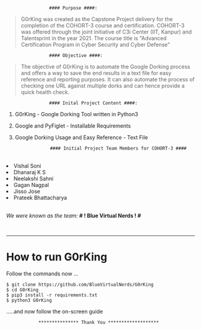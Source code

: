 					#### Purpose ####:

> G0rKing was created as the Capstone Project delivery for the completion of the COHORT-3 course and certification.
> COHORT-3 was offered through the joint initiative of C3i Center (IIT, Kanpur) and Talentsprint in the year 2021.
> The course title is "Advanced Certification Program in Cyber Security and Cyber Defense"


					#### Objective ####:

> The objective of G0rKing is to automate the Google Dorking process and offers a way to save the end results in a text file for easy reference and reporting purposes.
> It can also automate the process of checking one URL against multiple dorks and can hence provide a quick health check.


					#### Inital Project Content ####:

1. G0rKing - Google Dorking Tool written in Python3
2. Google and PyFiglet - Installable Requirements
3. Google Dorking Usage and Easy Reference - Text File


					#### Initial Project Team Members for COHORT-3 ####
<br> 
    
<li> Vishal Soni </li>
<li> Dhanaraj K S </li>
<li> Neelakshi Sahni </li>
<li> Gagan Nagpal </li>
<li> Jisso Jose </li>
<li> Prateek Bhattacharya </li>

<br>

<i>We were known as the team:</i> <b> # ! Blue Virtual Nerds ! # </b>

<br>

--------------------------------------


<h1> How to run G0rKing </h1>

Follow the commands now ...
```
$ git clone https://github.com/BlueVirtualNerds/G0rKing
$ cd G0rKing
$ pip3 install -r requirements.txt
$ python3 G0rKing
```
.....and now follow the on-screen guide


				*************** Thank You *******************
